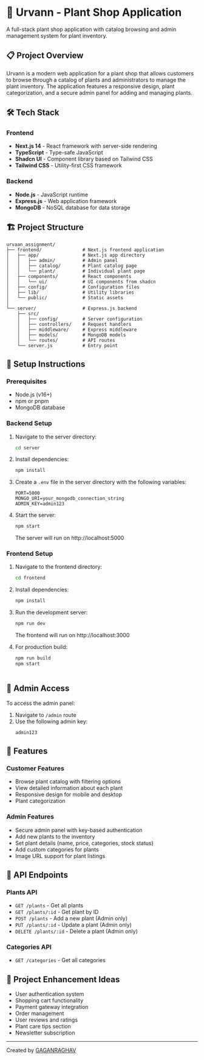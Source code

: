 # 🌱 Urvann - Plant Shop Application

A full-stack plant shop application with catalog browsing and admin management system for plant inventory.


## 📋 Project Overview

Urvann is a modern web application for a plant shop that allows customers to browse through a catalog of plants and administrators to manage the plant inventory. The application features a responsive design, plant categorization, and a secure admin panel for adding and managing plants.

## 🛠️ Tech Stack

### Frontend
- **Next.js 14** - React framework with server-side rendering
- **TypeScript** - Type-safe JavaScript
- **Shadcn UI** - Component library based on Tailwind CSS
- **Tailwind CSS** - Utility-first CSS framework

### Backend
- **Node.js** - JavaScript runtime
- **Express.js** - Web application framework
- **MongoDB** - NoSQL database for data storage

## 🏗️ Project Structure

```
urvaan_assignment/
├── frontend/               # Next.js frontend application
│   ├── app/                # Next.js app directory
│   │   ├── admin/          # Admin panel
│   │   ├── catalog/        # Plant catalog page
│   │   └── plant/          # Individual plant page
│   ├── components/         # React components
│   │   └── ui/             # UI components from shadcn
│   ├── config/             # Configuration files
│   ├── lib/                # Utility libraries
│   └── public/             # Static assets
│
└── server/                 # Express.js backend
    ├── src/
    │   ├── config/         # Server configuration
    │   ├── controllers/    # Request handlers
    │   ├── middleware/     # Express middleware
    │   ├── models/         # MongoDB models
    │   └── routes/         # API routes
    └── server.js           # Entry point
```

## 🚀 Setup Instructions

### Prerequisites
- Node.js (v16+)
- npm or pnpm
- MongoDB database

### Backend Setup
1. Navigate to the server directory:
   ```bash
   cd server
   ```

2. Install dependencies:
   ```bash
   npm install
   ```

3. Create a `.env` file in the server directory with the following variables:
   ```
   PORT=5000
   MONGO_URI=your_mongodb_connection_string
   ADMIN_KEY=admin123
   ```

4. Start the server:
   ```bash
   npm start
   ```
   The server will run on http://localhost:5000

### Frontend Setup
1. Navigate to the frontend directory:
   ```bash
   cd frontend
   ```

2. Install dependencies:
   ```bash
   npm install
   
   ```

3. Run the development server:
   ```bash
   npm run dev
   
   ```
   The frontend will run on http://localhost:3000

4. For production build:
   ```bash
   npm run build
   npm start
  
   ```

## 🔐 Admin Access

To access the admin panel:

1. Navigate to `/admin` route
2. Use the following admin key:
   ```
   admin123
   ```

## 🌟 Features

### Customer Features
- Browse plant catalog with filtering options
- View detailed information about each plant
- Responsive design for mobile and desktop
- Plant categorization

### Admin Features
- Secure admin panel with key-based authentication
- Add new plants to the inventory
- Set plant details (name, price, categories, stock status)
- Add custom categories for plants
- Image URL support for plant listings

## 📱 API Endpoints

### Plants API
- `GET /plants` - Get all plants
- `GET /plants/:id` - Get plant by ID
- `POST /plants` - Add a new plant (Admin only)
- `PUT /plants/:id` - Update a plant (Admin only)
- `DELETE /plants/:id` - Delete a plant (Admin only)

### Categories API
- `GET /categories` - Get all categories

## 🧩 Project Enhancement Ideas

- User authentication system
- Shopping cart functionality
- Payment gateway integration
- Order management
- User reviews and ratings
- Plant care tips section
- Newsletter subscription

---

Created by [GAGANRAGHAV](https://github.com/GAGANRAGHAV)
